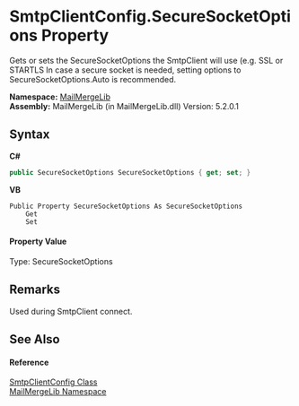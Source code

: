 # SmtpClientConfig.SecureSocketOptions Property 
 

Gets or sets the SecureSocketOptions the SmtpClient will use (e.g. SSL or STARTLS In case a secure socket is needed, setting options to SecureSocketOptions.Auto is recommended.

**Namespace:**&nbsp;<a href="31c6ebbe-d683-7561-7308-5a5ee1f76bf5">MailMergeLib</a><br />**Assembly:**&nbsp;MailMergeLib (in MailMergeLib.dll) Version: 5.2.0.1

## Syntax

**C#**<br />
``` C#
public SecureSocketOptions SecureSocketOptions { get; set; }
```

**VB**<br />
``` VB
Public Property SecureSocketOptions As SecureSocketOptions
	Get
	Set
```


#### Property Value
Type: SecureSocketOptions

## Remarks
Used during SmtpClient connect.

## See Also


#### Reference
<a href="de5f993a-a891-84f4-006c-23e52c27ab88">SmtpClientConfig Class</a><br /><a href="31c6ebbe-d683-7561-7308-5a5ee1f76bf5">MailMergeLib Namespace</a><br />